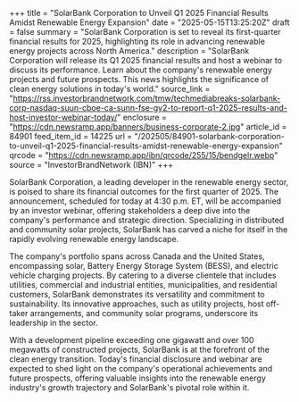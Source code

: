 +++
title = "SolarBank Corporation to Unveil Q1 2025 Financial Results Amidst Renewable Energy Expansion"
date = "2025-05-15T13:25:20Z"
draft = false
summary = "SolarBank Corporation is set to reveal its first-quarter financial results for 2025, highlighting its role in advancing renewable energy projects across North America."
description = "SolarBank Corporation will release its Q1 2025 financial results and host a webinar to discuss its performance. Learn about the company's renewable energy projects and future prospects. This news highlights the significance of clean energy solutions in today's world."
source_link = "https://rss.investorbrandnetwork.com/tmw/techmediabreaks-solarbank-corp-nasdaq-suun-cboe-ca-sunn-fse-gy2-to-report-q1-2025-results-and-host-investor-webinar-today/"
enclosure = "https://cdn.newsramp.app/banners/business-corporate-2.jpg"
article_id = 84901
feed_item_id = 14225
url = "/202505/84901-solarbank-corporation-to-unveil-q1-2025-financial-results-amidst-renewable-energy-expansion"
qrcode = "https://cdn.newsramp.app/ibn/qrcode/255/15/bendgelr.webp"
source = "InvestorBrandNetwork (IBN)"
+++

<p>SolarBank Corporation, a leading developer in the renewable energy sector, is poised to share its financial outcomes for the first quarter of 2025. The announcement, scheduled for today at 4:30 p.m. ET, will be accompanied by an investor webinar, offering stakeholders a deep dive into the company's performance and strategic direction. Specializing in distributed and community solar projects, SolarBank has carved a niche for itself in the rapidly evolving renewable energy landscape.</p><p>The company's portfolio spans across Canada and the United States, encompassing solar, Battery Energy Storage System (BESS), and electric vehicle charging projects. By catering to a diverse clientele that includes utilities, commercial and industrial entities, municipalities, and residential customers, SolarBank demonstrates its versatility and commitment to sustainability. Its innovative approaches, such as utility projects, host off-taker arrangements, and community solar programs, underscore its leadership in the sector.</p><p>With a development pipeline exceeding one gigawatt and over 100 megawatts of constructed projects, SolarBank is at the forefront of the clean energy transition. Today's financial disclosure and webinar are expected to shed light on the company's operational achievements and future prospects, offering valuable insights into the renewable energy industry's growth trajectory and SolarBank's pivotal role within it.</p>